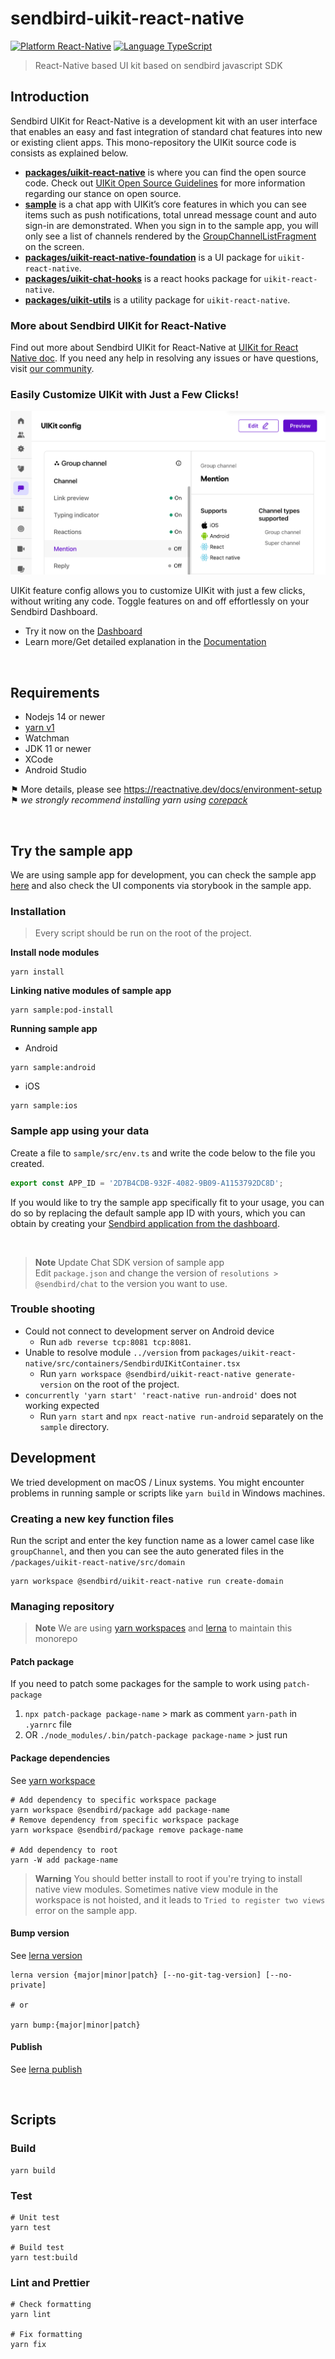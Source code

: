 # sendbird-uikit-react-native

[![Platform React-Native](https://img.shields.io/badge/Platform-React--Native-orange.svg)](https://reactnative.dev/)
[![Language TypeScript](https://img.shields.io/badge/Language-TypeScript-orange.svg)](https://www.typescriptlang.org/)

> React-Native based UI kit based on sendbird javascript SDK

## Introduction

Sendbird UIKit for React-Native is a development kit with an user interface that enables an easy and fast integration of standard chat features into new or existing client apps.
This mono-repository the UIKit source code is consists as explained below.

- [**packages/uikit-react-native**](/packages/uikit-react-native) is where you can find the open source code. Check out [UIKit Open Source Guidelines](/OPENSOURCE_GUIDELINES.md) for more information regarding our stance on open source.
- [**sample**](/sample) is a chat app with UIKit’s core features in which you can see items such as push notifications, total unread message count and auto sign-in are demonstrated. When you sign in to the sample app, you will only see a list of channels rendered by the [GroupChannelListFragment](https://sendbird.com/docs/uikit/v3/react-native/key-functions/list-channels) on the screen.
- [**packages/uikit-react-native-foundation**](/packages/uikit-react-native-foundation) is a UI package for `uikit-react-native`.
- [**packages/uikit-chat-hooks**](/packages/uikit-chat-hooks) is a react hooks package for `uikit-react-native`.
- [**packages/uikit-utils**](/packages/uikit-utils) is a utility package for `uikit-react-native`.

### More about Sendbird UIKit for React-Native

Find out more about Sendbird UIKit for React-Native at [UIKit for React Native doc](https://sendbird.com/docs/uikit/v3/react-native/overview).
If you need any help in resolving any issues or have questions, visit [our community](https://community.sendbird.com).

### Easily Customize UIKit with Just a Few Clicks!

![uikit-config](/screenshot-uikitconfig.png)

UIKit feature config allows you to customize UIKit with just a few clicks, without writing any code.
Toggle features on and off effortlessly on your Sendbird Dashboard.

- Try it now on the [Dashboard](https://dashboard.sendbird.com/application-id/ui-kit)
- Learn more/Get detailed explanation in the [Documentation](https://docs.sendbird.com/docs/chat/uikit/v3/react-native/uikit-config-guide/overview)




<br/>

## Requirements

- Nodejs 14 or newer
- [yarn v1](https://classic.yarnpkg.com/en/docs/install)
- Watchman
- JDK 11 or newer
- XCode
- Android Studio

⚑ More details, please see https://reactnative.dev/docs/environment-setup <br/>
⚑ _we strongly recommend installing yarn using [corepack](https://nodejs.org/dist/latest/docs/api/corepack.html)_

<br/>

## Try the sample app

We are using sample app for development, you can check the sample app [here](/sample) and also check the UI components via storybook in the sample app.

### Installation

> Every script should be run on the root of the project.

**Install node modules**

```shell
yarn install
```

**Linking native modules of sample app**

```shell
yarn sample:pod-install
```

**Running sample app**

- Android

```shell
yarn sample:android
```

- iOS

```shell
yarn sample:ios
```

### Sample app using your data

Create a file to `sample/src/env.ts` and write the code below to the file you created.

```ts
export const APP_ID = '2D7B4CDB-932F-4082-9B09-A1153792DC8D';
```

If you would like to try the sample app specifically fit to your usage, you can do so by replacing the default sample app ID with yours, which you can obtain by creating your [Sendbird application from the dashboard](https://dashboard.sendbird.com/).

<br />

> **Note** Update Chat SDK version of sample app <br/>
> Edit `package.json` and change the version of `resolutions > @sendbird/chat` to the version you want to use.

### Trouble shooting

- Could not connect to development server on Android device
  - Run `adb reverse tcp:8081 tcp:8081`.
- Unable to resolve module `../version` from `packages/uikit-react-native/src/containers/SendbirdUIKitContainer.tsx`
  - Run `yarn workspace @sendbird/uikit-react-native generate-version` on the root of the project.
- `concurrently 'yarn start' 'react-native run-android'` does not working expected
  - Run `yarn start` and `npx react-native run-android` separately on the `sample` directory.

## Development

We tried development on macOS / Linux systems. You might encounter problems in running sample or scripts like `yarn build` in Windows machines.

### Creating a new key function files

Run the script and enter the key function name as a lower camel case like `groupChannel`, and then you can see the auto generated files in the `/packages/uikit-react-native/src/domain`

```shell
yarn workspace @sendbird/uikit-react-native run create-domain
```

### Managing repository

> **Note**
> We are using [yarn workspaces](https://classic.yarnpkg.com/en/docs/workspaces) and [lerna](https://github.com/lerna/lerna) to maintain this monorepo

#### Patch package

If you need to patch some packages for the sample to work using `patch-package`

1. `npx patch-package package-name` > mark as comment `yarn-path` in `.yarnrc` file
2. OR `./node_modules/.bin/patch-package package-name` > just run

#### Package dependencies

See [yarn workspace](https://classic.yarnpkg.com/en/docs/cli/workspace)

```shell
# Add dependency to specific workspace package
yarn workspace @sendbird/package add package-name
# Remove dependency from specific workspace package
yarn workspace @sendbird/package remove package-name

# Add dependency to root
yarn -W add package-name
```

> **Warning** You should better install to root if you're trying to install native view modules.
> Sometimes native view module in the workspace is not hoisted, and it leads to `Tried to register two views` error on the sample app.

#### Bump version

See [lerna version](https://github.com/lerna/lerna/tree/main/commands/version)

```shell
lerna version {major|minor|patch} [--no-git-tag-version] [--no-private]

# or

yarn bump:{major|minor|patch}
```

#### Publish

See [lerna publish](https://github.com/lerna/lerna/tree/main/commands/publish)

<br/>

## Scripts

### Build

```shell
yarn build
```

### Test

```shell
# Unit test
yarn test

# Build test
yarn test:build
```

### Lint and Prettier

```shell
# Check formatting
yarn lint

# Fix formatting
yarn fix
```
